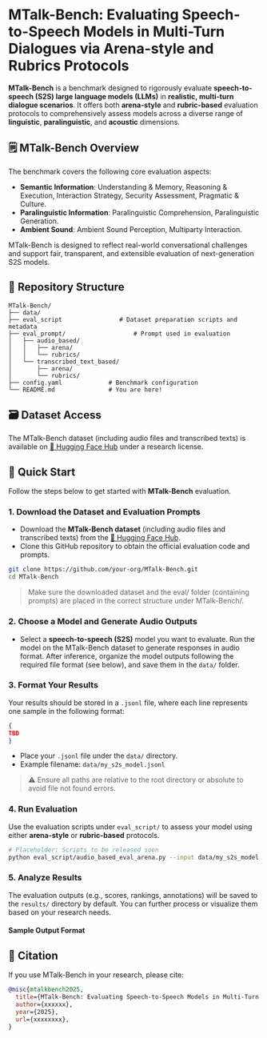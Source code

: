 # MTalk-Bench: Evaluating Speech-to-Speech Models in Multi-Turn Dialogues via Arena-style and Rubrics Protocols

**MTalk-Bench** is a benchmark designed to rigorously evaluate **speech-to-speech (S2S) large language models (LLMs)** in **realistic, multi-turn dialogue scenarios**. It offers both **arena-style** and **rubric-based** evaluation protocols to comprehensively assess models across a diverse range of **linguistic**, **paralinguistic**, and **acoustic** dimensions.

## 🗒 MTalk-Bench Overview

The benchmark covers the following core evaluation aspects:
- **Semantic Information**: Understanding & Memory, Reasoning & Execution, Interaction Strategy, Security Assessment, Pragmatic & Culture.
- **Paralinguistic Information**: Paralinguistic Comprehension, Paralinguistic Generation.
- **Ambient Sound**: Ambient Sound Perception, Multiparty Interaction.

MTalk-Bench is designed to reflect real-world conversational challenges and support fair, transparent, and extensible evaluation of next-generation S2S models.


## 📁 Repository Structure
```text
MTalk-Bench/
├── data/
├── eval_script                # Dataset preparation scripts and metadata
├── eval_prompt/                   # Prompt used in evaluation
│   ├── audio_based/      
│   │   ├── arena/                 
│   │   └── rubrics/
│   └── transcribed_text_based/
│       ├── arena/
│       └── rubrics/
├── config.yaml             # Benchmark configuration
└── README.md               # You are here!

```

## 🗃️ Dataset Access

The MTalk-Bench dataset (including audio files and transcribed texts) is available on [🤗 Hugging Face Hub](https://huggingface.co/datasets/FreedomIntelligence/MTalk-Bench) under a research license.


## 🚀 Quick Start

Follow the steps below to get started with **MTalk-Bench** evaluation.


### 1. Download the Dataset and Evaluation Prompts
- Download the **MTalk-Bench dataset** (including audio files and transcribed texts) from the [🤗 Hugging Face Hub](https://huggingface.co/datasets/FreedomIntelligence/MTalk-Bench).
- Clone this GitHub repository to obtain the official evaluation code and prompts.

```bash
git clone https://github.com/your-org/MTalk-Bench.git
cd MTalk-Bench
```
> Make sure the downloaded dataset and the eval/ folder (containing prompts) are placed in the correct structure under MTalk-Bench/.



### 2. Choose a Model and Generate Audio Outputs   
- Select a **speech-to-speech (S2S)** model you want to evaluate. Run the model on the MTalk-Bench dataset to generate responses in audio format.
After inference, organize the model outputs following the required file format (see below), and save them in the `data/` folder.


### 3. Format Your Results

Your results should be stored in a `.jsonl` file, where each line represents one sample in the following format:

```json
{
TBD
}
```

- Place your `.jsonl` file under the `data/` directory.
- Example filename: `data/my_s2s_model.jsonl`

> ⚠️ Ensure all paths are relative to the root directory or absolute to avoid file not found errors.



### 4. Run Evaluation

Use the evaluation scripts under `eval_script/` to assess your model using either **arena-style** or **rubric-based** protocols.

```bash
# Placeholder: Scripts to be released soon
python eval_script/audio_based_eval_arena.py --input data/my_s2s_model.jsonl --config config.yaml
```



### 5. Analyze Results

The evaluation outputs (e.g., scores, rankings, annotations) will be saved to the `results/` directory by default. You can further process or visualize them based on your research needs.

#### Sample Output Format



## 📄 Citation
If you use MTalk-Bench in your research, please cite:

```bibtex
@misc{mtalkbench2025,
  title={MTalk-Bench: Evaluating Speech-to-Speech Models in Multi-Turn Dialogues via Arena-style and Rubrics Protocols},
  author={xxxxxx},
  year={2025},
  url={xxxxxxxx},
}
```

